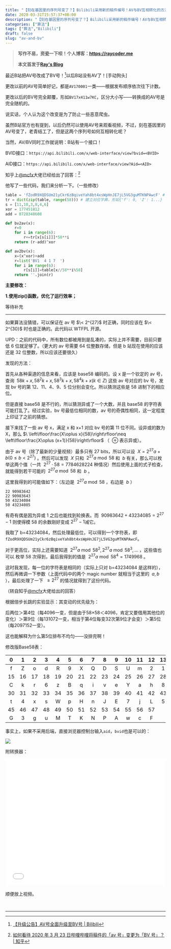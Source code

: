 ```yaml
---
title: "【刻在基因里的序列号变了？】Bilibili采用新的稿件编号！AV与BV互相转化的方法！"
date: 2020-03-31T15:57:37+08:00
description: "【刻在基因里的序列号变了？】Bilibili采用新的稿件编号！AV与BV互相转化"
categories: ["算法"]
tags: ["算法","Bilibili"]
draft: false
slug: "av-and-bv"
---
```


> **写作不易，资瓷一下呗！个人博客：<https://raycoder.me>**
>
> **本文首发于[Ray's Blog](https://raycoder.me/p/av-and-bv/)**

最近B站把AV号改成了BV号！[^1]以后B站没有AV了！[手动狗头]

<!--more-->

更改以前的AV号简单好记，都是`AV170001`一类——根据发布顺序依次往下计数。

更改以后的BV号完全颠覆，形如`BV17x411w7KC`，区分大小写——转换成的AV号是完全随机的。

说实话，个人认为这个改变是为了防止一些恶意爬虫。

虽然B站官方也有提到，以后仍然可以使用AV号来观看视频<heimu>，不过，刻在基因里的AV号变了，老青结工了</heimu>，但是这两个序列号如何互相转化呢？

当然，AV/BV同时工作就说明：B站有一个接口！

BVID接口：`https://api.bilibili.com/x/web-interface/view?bvid=<BVID>`

AID接口：`https://api.bilibili.com/x/web-interface/view?Aid=<AID>`

知乎上[@mcfx](https://www.zhihu.com/people/-._.-)大佬已经给出了回答：[^2]

他写了一些代码，我们来分析一下。（一些修改）

```python
table = 'fZodR9XQDSUm21yCkr6zBqiveYah8bt4xsWpHnJE7jL5VG3guMTKNPAwcF' # base58的字符对应表——从0~57，没有大写O，数字0，小写的L和大写的i，非标准。
tr = dict(zip(table, range(58))) # 建立对应字典，形如{'f': 0, 'Z': 1...}
s = [11,10,3,8,4,6]
xor = 177451812
add = 8728348608

def bv2av(x):
	r=0
	for i in range(6):
		r+=tr[x[s[i]]]*58**i
	return (r-add)^xor

def av2bv(x):
	x=(x^xor)+add
	r=list('BV1  4 1 7  ')
	for i in range(6):
		r[s[i]]=table[x//58**i%58]
	return ''.join(r)
```

**主要修改：**

**1.使用zip()函数，优化了运行效率；**

等待补充

****

如果算法没猜错，可以保证在 av 号 $\< 2^{27}$ 时正确，同时应该在 $\< 2^{30}$ 时也是正确的。此代码以 WTFPL 开源。

UPD：之前的代码中，所有数位都被用到是乱凑的，实际上并不需要，目前只要低 6 位就足够了。（更大的 av 号需要 64 位整数存储，但是 b 站现在使用的应该还是 32 位整数，所以应该还要很久）

发现的方法：

首先从各种渠道的信息来看，应该是 base58 编码的。设 x 是一个钦定的 av 号，查询 $\ 58k+x,58^2k+x,58^3k+x,58^4k+x\left(k \in Z\right)$ 这些 av 号对应的 bv 号，发现 bv 号的第 12、11、4、9、5 位分别会变化。所以猜测这些是 58 进制下的相应位。

但是直接 base58 是不行的，所以猜测异或了一个大数，并且 base58 的字符表可能打乱了。经过实验，bv 号最低位相同的数，av 号的奇偶性相同，这一定程度上印证了之前的猜想。

接下来找了一些 av 号 x，满足 x 和 x+1 对应 bv 号的第 11 位不同。设异或的数为 X，那么 $\ \left\lfloor\frac{X\oplus x}{58}\right\rfloor\neq \left\lfloor\frac{X\oplus (x+1)}{58}\right\rfloor$ （ $\ \oplus$  表示异或）。

由于 av 号（除了最新的少量视频）最多只有 27 bits，所以可以设 $\ X=2^{27}a+b(0\le b<2^{27})$ 。然后可以发现 $\ X$ 只和 $\ 2^{27}a\bmod 58$ 和 $\ b$ 有关，那么可以枚举这两个值（一共 $\ 2^{27}\cdot 58=7784628224$ 种情况）然后使用上面的式子检查，就能得到若干可能的 $\ 2^{27}a\bmod 58$ 和 $\ b$ 。

这里我得到的可能值如下：（左边是 $\ 2^{27}a\bmod 58$ ，右边是 $\ b$ ）

```text
22 90983642
22 90983643
50 43234084
50 43234085
```

有奇有偶是因为异或 1 之后也能找到轮换表。而 $\ 90983642+43234085=2^{27}-1$ 则使得模 58 的余数刚好变成$\ 2^{27}-1$减它。

我取了 b=43234084，然后处理最低位，可以得到一个字符表，即 `fZodR9XQDSUm21yCkr6zBqiveYah8bt4xsWpHnJE7jL5VG3guMTKNPAwcF`。

对于更高位，实际上还需要知道 $\ 2^{27}a\bmod 58^2,2^{27}a\bmod 58^3,\dots$ ，这些值也可以 枚举 58 次得到，最后我得到的值是 $\ 2^{27}a\bmod 58^4=1749968$ 。

这时我发现，每一位的字符表是相同的（实际上只对 b=43234084 是这样的），然后再微调一下参数（上面代码中的两个 magic number 就相当于这里的 $\ a,b$ ），最后处理了一下 $\ \ge 2^{27}$ 的情况就得到了这份代码。

（转自知乎[@mcfx](https://www.zhihu.com/people/-._.-)大佬给出的回答）

根据倍步长跳的实验显示：其变动的优先级为：

后两位＞第4位（每4096一变，但是由于58×58＜4096，肯定又要借用其他位的变化）＞第9位（每131072一变，相当于第4位每变32次第9位才会变）＞第5位（每2097152一变）。

这也能解释为什么第5位排布不均匀——没排完啊！

修改版Base58表：

|  0   |  1   |  2   |  3   |  4   |  5   |  6   |  7   |  8   |  9   |  10  |  11  |  12  |  13  |  14  |
| :--: | :--: | :--: | :--: | :--: | :--: | :--: | :--: | :--: | :--: | :--: | :--: | :--: | :--: | :--: |
|  f   |  Z   |  o   |  d   |  R   |  9   |  X   |  Q   |  D   |  S   |  U   |  m   |  2   |  1   |  y   |
|  15  |  16  |  17  |  18  |  19  |  20  |  21  |  22  |  23  |  24  |  25  |  26  |  27  |  28  |  29  |
|  C   |  k   |  r   |  6   |  z   |  B   |  q   |  i   |  v   |  e   |  Y   |  a   |  h   |  8   |  b   |
|  30  |  31  |  32  |  33  |  34  |  35  |  36  |  37  |  38  |  39  |  40  |  41  |  42  |  43  |  44  |
|  t   |  4   |  x   |  s   |  W   |  p   |  H   |  n   |  J   |  E   |  7   |  j   |  L   |  5   |  V   |
|  45  |  46  |  47  |  48  |  49  |  50  |  51  |  52  |  53  |  54  |  55  |  56  |  57  |      |      |
|  G   |  3   |  g   |  u   |  M   |  T   |  K   |  N   |  P   |  A   |  w   |  c   |  F   |      |      |

事实上，如果不采用后端，直接浏览器控制台输入`aid`，`bvid`也是可以的：

![](https://cdn.jsdelivr.net/gh/FFRaycoder/cdn/imgs/20200331165001.png)

附转换器：

<iframe src="/tools/bv2av/index.html" width="100%" height="400" scrolling="0" frameborder="0"><br></iframe>



顺便放上视频。

<div id="player1"></div>
<br>
<div id="player2"></div>
<link rel="stylesheet" href="https://cdn.jsdelivr.net/gh/FFRaycoder/cdn@latest/static/css/DPlayer.min.css" />
<script type="text/javascript" src="https://cdn.jsdelivr.net/gh/FFRaycoder/cdn@latest/static/js/flv.min.js"></script>
<script type="text/javascript" src="https://cdn.jsdelivr.net/gh/FFRaycoder/cdn@latest/static/js/DPlayer.min.js"></script>
<script type="text/javascript">
const dp = new DPlayer({
    container: document.getElementById('player1'),
    video: {
        url: 'https://cdn.jsdelivr.net/gh/FFRaycoder/cdn@latest/video/av-bv/AV2BV.flv',
        type: 'flv'
    },
});
</script>
<script type="text/javascript">
const dp2 = new DPlayer({
    container: document.getElementById('player2'),
    video: {
        url: 'https://cdn.jsdelivr.net/gh/FFRaycoder/cdn@latest/video/av-bv/BV2AV.flv',
        type: 'flv'
    },
});
</script>

---
[^1]: [【升级公告】AV号全面升级至BV号 | Bilibili](https://www.bilibili.com/read/cv5167957)
[^2]:[如何看待 2020 年 3 月 23 日哔哩哔哩将稿件的「av 号」变更为「BV 号」？ | 知乎](https://www.zhihu.com/question/381784377/answer/1099438784)



